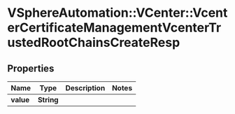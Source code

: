 # VSphereAutomation::VCenter::VcenterCertificateManagementVcenterTrustedRootChainsCreateResp

## Properties
Name | Type | Description | Notes
------------ | ------------- | ------------- | -------------
**value** | **String** |  | 


